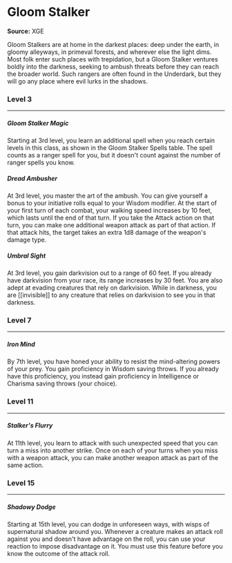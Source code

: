 # Gloom Stalker

**Source:** XGE

Gloom Stalkers are at home in the darkest places: deep under the earth, in gloomy alleyways, in primeval forests, and wherever else the light dims. Most folk enter such places with trepidation, but a Gloom Stalker ventures boldly into the darkness, seeking to ambush threats before they can reach the broader world. Such rangers are often found in the Underdark, but they will go any place where evil lurks in the shadows.

### Level 3
---
##### **Gloom Stalker Magic**
Starting at 3rd level, you learn an additional spell when you reach certain levels in this class, as shown in the Gloom Stalker Spells table. The spell counts as a ranger spell for you, but it doesn't count against the number of ranger spells you know.

##### **Dread Ambusher**
At 3rd level, you master the art of the ambush. You can give yourself a bonus to your initiative rolls equal to your Wisdom modifier.
At the start of your first turn of each combat, your walking speed increases by 10 feet, which lasts until the end of that turn. If you take the Attack action on that turn, you can make one additional weapon attack as part of that action. If that attack hits, the target takes an extra 1d8 damage of the weapon's damage type.

##### **Umbral Sight**
At 3rd level, you gain darkvision out to a range of 60 feet. If you already have darkvision from your race, its range increases by 30 feet.
You are also adept at evading creatures that rely on darkvision. While in darkness, you are [[invisible]] to any creature that relies on darkvision to see you in that darkness.

### Level 7
---
##### **Iron Mind**
By 7th level, you have honed your ability to resist the mind-altering powers of your prey. You gain proficiency in Wisdom saving throws. If you already have this proficiency, you instead gain proficiency in Intelligence or Charisma saving throws (your choice).

### Level 11
---
##### **Stalker's Flurry**
At 11th level, you learn to attack with such unexpected speed that you can turn a miss into another strike. Once on each of your turns when you miss with a weapon attack, you can make another weapon attack as part of the same action.

### Level 15
---
##### **Shadowy Dodge**
Starting at 15th level, you can dodge in unforeseen ways, with wisps of supernatural shadow around you. Whenever a creature makes an attack roll against you and doesn't have advantage on the roll, you can use your reaction to impose disadvantage on it. You must use this feature before you know the outcome of the attack roll.